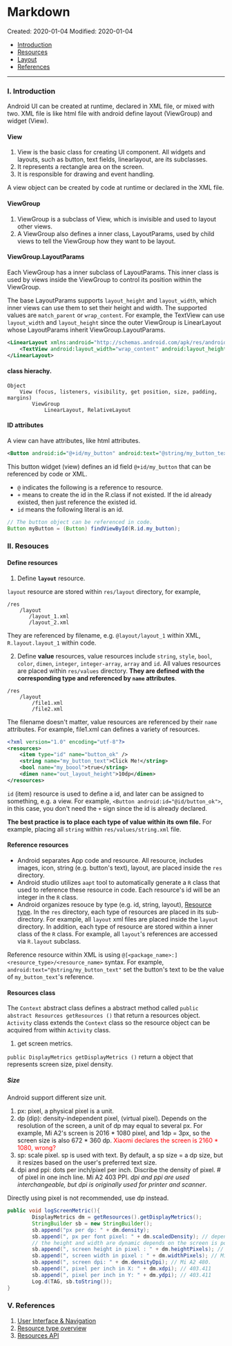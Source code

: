 # Markdown

Created: 2020-01-04
Modified: 2020-01-04

* [Introduction](#intro)
* [Resources](#resource)
* [Layout](#layout)
* [References](#reference)
***
### <a id="intro">I. Introduction</a>

Android UI can be created at runtime, declared in XML file, or mixed with two.
XML file is like html file with android define layout (ViewGroup) and widget (View).

#### View
1. View is the basic class for creating UI component. All widgets and layouts, such as button, text fields, linearlayout, are its subclasses.
2. It represents a rectangle area on the screen. 
3. It is responsible for drawing and event handling.

A view object can be created by code at runtime or declared in the XML file.

#### ViewGroup
1. ViewGroup is a subclass of View, which is invisible and used to layout other views.
2. A ViewGroup also defines a inner class, LayoutParams, used by child views to tell the ViewGroup how they want to be layout.

#### ViewGroup.LayoutParams
Each ViewGroup has a inner subclass of LayoutParams. This inner class is used by views inside the ViewGroup to control its position within the ViewGroup.

The base LayoutParams supports `layout_height` and `layout_width`, which inner views can use them to set their height and width. The supported values are `match_parent` or `wrap_content`.
For example, the TextView can use `layout_width` and `layout_height` since the outer ViewGroup is LinearLayout whose LayoutParams inherit ViewGroup.LayoutParams. 
```XML
<LinearLayout xmlns:android="http://schemas.android.com/apk/res/android" android:orientation="vertical">
    <TextView android:layout_width="wrap_content" android:layout_height="wrap_content"/>
</LinearLayout>
```


#### class hierachy.

```
Object
    View (focus, listeners, visibility, get position, size, padding, margins)
        ViewGroup
            LinearLayout, RelativeLayout
```

#### ID attributes

A view can have attributes, like html attributes.

```XML
<Button android:id="@+id/my_button" android:text="@string/my_button_text"/>
```


This button widget (view) defines an id field `@+id/my_button` that can be referenced by code or XML.
* `@` indicates the following is a reference to resource.
* `+` means to create the id in the R.class if not existed. If the id already existed, then just reference the existed id.
* `id` means the following literal is an id.

```java
// The button object can be referenced in code.
Button myButton = (Button) findViewById(R.id.my_button);
```

### <a id="resource">II. Resouces</a>

####  Define resources

1. Define __`layout`__ resource.

`layout` resource are stored within `res/layout` directory, for example,

```
/res
    /layout
       /layout_1.xml
       /layout_2.xml
```

They are referenced by filename, e.g. `@layout/layout_1` within XML, `R.layout.layout_1` within code.


2. Define __value__ resources, value resources include `string`, `style`, `bool`, `color`, `dimen`, `integer`, `integer-array`, `array` and `id`.
All values resources are placed within `res/values` directory. __They are defined with the corresponding type and referenced by `name` attributes__.

```
/res
    /layout
        /file1.xml
        /file2.xml
```

The filename doesn't matter, value resources are referenced by their `name` attributes. For example, file1.xml can defines a variety of resources.
```XML
<?xml version="1.0" encoding="utf-8"?>
<resources>
    <item type="id" name="button_ok" />
    <string name="my_button_text">Click Me!</string>
    <bool name="my_boool">true</string>
    <dimen name="out_layout_height">10dp</dimen>
</resources>
```

`id` (item) resource is used to define a id, and later can be assigned to something, e.g. a view. For example,
`<Button android:id="@id/button_ok">`, in this case, you don't need the `+` sign since the id is already declared.

__The best practice is to place each type of value within its own file.__ For example, placing all `string` within `res/values/string.xml` file.

#### Reference resources

* Android separates App code and resource. All resource, includes images, icon, string (e.g. button's text), layout, are placed inside the `res` directory.
* Android studio utilizes `aapt` tool to automatically generate a `R` class that used to reference these resource in code. Each resource's id will be an integer in the `R` class.
* Android organizes resouce by type (e.g. id, string, layout), [Resource type](https://developer.android.com/guide/topics/resources/available-resources.html). In the `res` directory, each type of resources are placed in its sub-directory. For example, all `layout` xml files are
placed inside the `layout` directory. In addition, each type of resource are stored within a inner class of the `R` class. For example, all `layout`'s references are accessed via `R.layout` subclass.

Reference resource within XML is using `@[<package_name>:]<resource_type>/<resource_name>` syntax. For example, `android:text="@string/my_button_text"` set the button's text to be the value of `my_button_text`'s reference.

#### Resources class

The `Context` abstract class defines a abstract method called `public abstract Resources getResources ()` that return a resources object. `Activity` class extends the `Context` class so the resource object can be acquired from within `Activity` class.

1. get screen metrics.

`public DisplayMetrics getDisplayMetrics ()` return a object that represents screen size, pixel density.

##### Size

Android support different size unit.

1. px: pixel, a physical pixel is a unit.
2. dp (dip): density-independent pixel, (virtual pixel). Depends on the resolution of the screen, a unit of dp may equal to several px.  For example, Mi A2's screen is 2016 * 1080 pixel, and 1dp = 3px, so the screen size is also 672 * 360 dp. <span style="color:red">Xiaomi declares the screen is 2160 * 1080, wrong?</span>
3. sp: scale pixel. sp is used with text. By default, a sp size = a dp size, but it resizes based on the user's preferred text size.
4. dpi and ppi: dots per inch/pixel per inch. Discribe the density of pixel. # of pixel in one inch line. Mi A2 403 PPI. *dpi and ppi are used interchangeable, but dpi is originally used for printer and scanner*.

Directly using pixel is not recommended, use dp instead.

```Java
public void logScreenMetric(){
        DisplayMetrics dm = getResources().getDisplayMetrics();
        StringBuilder sb = new StringBuilder();
        sb.append("px per dp: " + dm.density);
        sb.append(", px per font pixel: " + dm.scaledDensity); // depends on the user font setting, it's same as dp by default.
        // the height and width are dynamic depends on the screen is portrait or landscape.
        sb.append(", screen height in pixel : " + dm.heightPixels); // Mi A2, 2016
        sb.append(", screen width in pixel : " + dm.widthPixels); // Mi A2, 1080
        sb.append(", screen dpi: " + dm.densityDpi); // Mi A2 480.
        sb.append(", pixel per inch in X: " + dm.xdpi); // 403.411
        sb.append(", pixel per inch in Y: " + dm.ydpi); // 403.411
        Log.d(TAG, sb.toString());
}
```




### <a id="reference">V. References</a>
1. <a href="https://developer.android.com/guide/topics/ui" target="_blank">User Interface & Navigation</a>
2. <a href="https://developer.android.com/guide/topics/resources/available-resources.html" target="_blank">Resource type overview</a>
4. <a href="https://developer.android.com/reference/android/content/res/Resources.html" target="_blank">Resources API</a>